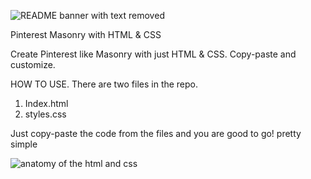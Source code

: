 ![README banner with text removed](https://github.com/chaitanya-000/pintrest_masonry/assets/103093624/4ee657ad-061c-460f-973e-94ccf1bfd1f0)


Pinterest Masonry with HTML & CSS

Create Pinterest like Masonry with just HTML & CSS. Copy-paste and customize. 


HOW TO USE.
There are two files in the repo.
1. Index.html
2. styles.css

Just copy-paste the code from the files and you are good to go! pretty simple

![anatomy of the html and css](https://github.com/chaitanya-000/pintrest_masonry/assets/103093624/4eb88877-1575-4948-b203-9ca075afb966)


